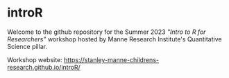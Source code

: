 # introR
Welcome to the github repository for the Summer 2023 *"Intro to R for Researchers"* workshop hosted by Manne Research Institute's Quantitative Science pillar.

Workshop website: https://stanley-manne-childrens-research.github.io/introR/
